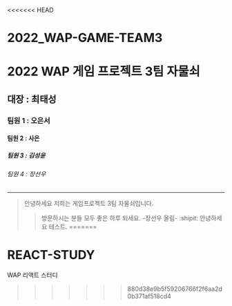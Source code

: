 <<<<<<< HEAD
# 2022_WAP-GAME-TEAM3
# **2022 WAP 게임 프로젝트 3팀 자물쇠**
## 대장 : 최태성
### 팀원 1 : 오은서
#### 팀원 2 : 사은
##### 팀원 3 : 김성윤
###### 팀원 4 : 장선우
-------------------------------------
> 안녕하세요 저희는 게임프로젝트 3팀 자물쇠입니다. 
>> 방문하시는 분들 모두 좋은 하루 되세요. -장선우 올림- :shipit:
>> 안녕하세요 테스트.
=======
# REACT-STUDY
WAP 리액트 스터디
>>>>>>> 880d38e9b5f59206766f2f6aa2d0b371af518cd4

